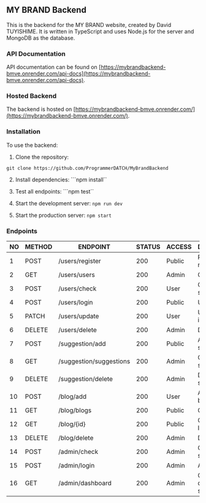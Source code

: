 ## MY BRAND Backend

This is the backend for the MY BRAND website, created by David TUYISHIME. It is written in TypeScript and uses Node.js for the server and MongoDB as the database.

### API Documentation

API documentation can be found on [https://mybrandbackend-bmve.onrender.com/api-docs](https://mybrandbackend-bmve.onrender.com/api-docs).

### Hosted Backend

The backend is hosted on [https://mybrandbackend-bmve.onrender.com/](https://mybrandbackend-bmve.onrender.com/).


### Installation

To use the backend:

1. Clone the repository:

```git clone https://github.com/ProgrammerDATCH/MyBrandBackend```

2. Install dependencies:
```npm install``

3. Test all endpoints:
```npm test``

4. Start the development server:
```npm run dev```

5. Start the production server:
```npm start```




### Endpoints

| NO | METHOD | ENDPOINT | STATUS | ACCESS | DESCRIPTION |
|----|--------|----------|--------|--------|-------------|
| 1  | POST   | /users/register | 200    | Public | Register a new user |
| 2  | GET    | /users/users     | 200    | Admin  | Get all users |
| 3  | POST   | /users/check     | 200    | User   | Check user status |
| 4  | POST   | /users/login     | 200    | Public | User login |
| 5  | PATCH  | /users/update    | 200    | User   | Update user information |
| 6  | DELETE | /users/delete    | 200    | Admin  | Delete user |
| 7  | POST   | /suggestion/add  | 200    | Public | Add a new suggestion |
| 8  | GET    | /suggestion/suggestions | 200 | Admin  | Get all suggestions |
| 9  | DELETE | /suggestion/delete     | 200 | Admin  | Delete a suggestion |
| 10 | POST   | /blog/add               | 200 | User   | Add a new blog |
| 11 | GET    | /blog/blogs             | 200 | Public | Get all blogs |
| 12 | GET    | /blog/{id}              | 200 | Public | Get a blog by ID |
| 13 | DELETE | /blog/delete            | 200 | Admin  | Delete a blog |
| 14 | POST   | /admin/check            | 200 | Admin  | Check admin status |
| 15 | POST   | /admin/login            | 200 | Admin  | Admin login |
| 16 | GET    | /admin/dashboard        | 200 | Admin  | Get dashboard statistics |

